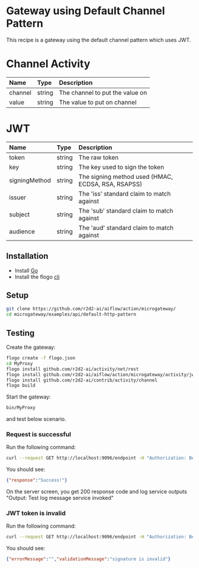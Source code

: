 # Gateway using Default Channel Pattern
This recipe is a gateway using the default channel pattern which uses JWT.

# Channel Activity
| Name    |  Type  | Description                     |
|:--------|:-------|:--------------------------------|
| channel | string | The channel to put the value on |
| value   | string | The value to put on channel     |

# JWT
| Name          |  Type  | Description                                        |
|:--------------|:-------|:---------------------------------------------------|
| token         | string | The raw token                                      |
| key           | string | The key used to sign the token                     |
| signingMethod | string | The signing method used (HMAC, ECDSA, RSA, RSAPSS) |
| issuer        | string | The 'iss' standard claim to match against          |
| subject       | string | The 'sub' standard claim to match against          |
| audience      | string | The 'aud' standard claim to match against          |


## Installation
* Install [Go](https://golang.org/)
* Install the flogo [cli](https://github.com/r2d2-ai/cli)

## Setup
```bash
git clone https://github.com/r2d2-ai/aiflow/action/microgateway/
cd microgateway/examples/api/default-http-pattern
```

## Testing
Create the gateway:
```bash
flogo create -f flogo.json
cd MyProxy
flogo install github.com/r2d2-ai/activity/net/rest
flogo install github.com/r2d2-ai/aiflow/action/microgateway/activity/jwt
flogo install github.com/r2d2-ai/contrib/activity/channel
flogo build
```

Start the gateway:
```bash
bin/MyProxy
```

and test below scenario.

### Request is successful
Run the following command:
```bash
curl --request GET http://localhost:9096/endpoint -H "Authorization: Bearer eyJ0eXAiOiJKV1QiLCJhbGciOiJIUzI1NiJ9.eyJpc3MiOiJNYXNobGluZyIsImlhdCI6MTU0NDEzMTYxOCwiZXhwIjoxNTc1NjY3NjE4LCJhdWQiOiJ3d3cubWFzaGxpbmcuaW8iLCJzdWIiOiJ0ZW1wdXNlckBtYWlsLmNvbSJ9.wgunWSIJqieRKsmObATT2VEHMMzkKte6amuUlhc1oKs"
```

You should see:
```json
{"response":"Success!"}
```
On the server screen, you get 200 response code and log service outputs "Output: Test log message service invoked"


### JWT token is invalid
Run the following command:
```bash
curl --request GET http://localhost:9096/endpoint -H "Authorization: Bearer eyJ0eXAiOiJKV1QiLCJhbGciOiJIUzI1NiJ9.eyJpc3MiOiJNYXNobGluZyIsImlhdCI6MTU0NDEzMTYxOCwiZXhwIjoxNTc1NjY3NjE4LCJhdWQiOiJ3d3cubWFzaGxpbmcuaW8iLCJzdWIiOiJ0ZW1wdXNlckBtYWlsLmNvbSJ9.wgunWSIJqieRKsmObATT2VEHMMzkKte6amuUlhc1oK"
```

You should see:
```json
{"errorMessage":"","validationMessage":"signature is invalid"}
```
